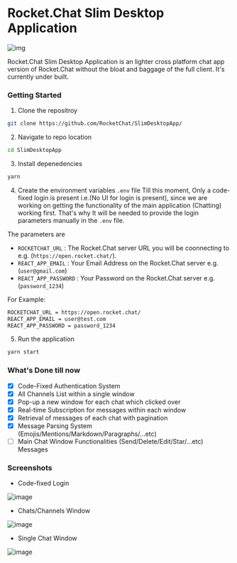# Rocket.Chat Slim Desktop Application
![img](https://raw.githubusercontent.com/RocketChat/Rocket.Chat.Artwork/master/Logos/2020/png/logo-horizontal-red.png)

Rocket.Chat Slim Desktop Application is an lighter cross platform chat app version of Rocket.Chat without the bloat and baggage of the full client. It's currently under built.

### Getting Started

1. Clone the repositroy
```sh
git clone https://github.com/RocketChat/SlimDesktopApp/
```

2. Navigate to repo location
```sh
cd SlimDesktopApp
```

3. Install depenedencies
```sh
yarn
```

4. Create the environment variables `.env` file
Till this moment, Only a code-fixed login is present i.e.(No UI for login is present), since we are working on getting the functionality of the main application (Chatting) working first.
That's why It will be needed to provide the login parameters manually in the `.env` file.

The parameters are
- `ROCKETCHAT_URL` : The Rocket.Chat server URL you will be coonnecting to e.g. (`https://open.rocket.chat/`).
- `REACT_APP_EMAIL` : Your Email Address on the Rocket.Chat server e.g. (`user@gmail.com`)
- `REACT_APP_PASSWORD` : Your Password on the Rocket.Chat server e.g. (`password_1234`)

For Example:
```sh
ROCKETCHAT_URL = https://open.rocket.chat/
REACT_APP_EMAIL = user@test.com
REACT_APP_PASSWORD = password_1234
```

5. Run the application
```sh
yarn start
```

### What's Done till now
- [x] Code-Fixed Authentication System
- [x] All Channels List within a single window
- [x] Pop-up a new window for each chat which clicked over
- [x] Real-time Subscription for messages within each window
- [x] Retrieval of messages of each chat with pagination
- [x] Message Parsing System (Emojis/Mentions/Markdown/Paragraphs/...etc)
- [ ] Main Chat Window Functionalities (Send/Delete/Edit/Star/...etc) Messages

### Screenshots

- Code-fixed Login

![image](https://user-images.githubusercontent.com/34144004/178370003-55790350-1b11-44dd-b20e-cebfa7291efa.png)

- Chats/Channels Window

![image](https://user-images.githubusercontent.com/34144004/178370148-5cc8bf5b-6119-4366-86a8-a3efffcef21d.png)

- Single Chat Window

![image](https://user-images.githubusercontent.com/34144004/178370391-26c815b2-3dec-4d8e-a50d-7ad565104452.png)
